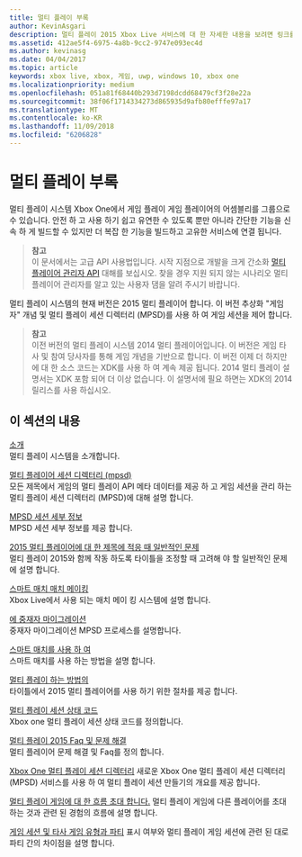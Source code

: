 ```yaml
---
title: 멀티 플레이 부록
author: KevinAsgari
description: 멀티 플레이 2015 Xbox Live 서비스에 대 한 자세한 내용을 보려면 링크를 제공 합니다.
ms.assetid: 412ae5f4-6975-4a8b-9cc2-9747e093ec4d
ms.author: kevinasg
ms.date: 04/04/2017
ms.topic: article
keywords: xbox live, xbox, 게임, uwp, windows 10, xbox one
ms.localizationpriority: medium
ms.openlocfilehash: 051a81f68440b293d7198dcdd68479cf3f28e22a
ms.sourcegitcommit: 38f06f1714334273d865935d9afb80efffe97a17
ms.translationtype: MT
ms.contentlocale: ko-KR
ms.lasthandoff: 11/09/2018
ms.locfileid: "6206828"
---
```

# <a name="multiplayer-appendix"></a>멀티 플레이 부록

멀티 플레이 시스템 Xbox One에서 게임 플레이 게임 플레이어의 어셈블리를 그룹으로 수 있습니다. 안전 하 고 사용 하기 쉽고 유연한 수 있도록 뿐만 아니라 간단한 기능을 신속 하 게 빌드할 수 있지만 더 복잡 한 기능을 빌드하고 고유한 서비스에 연결 됩니다.

> **참고**  
이 문서에서는 고급 API 사용법입니다.  시작 지점으로 개발을 크게 간소화 [멀티 플레이어 관리자 API](../multiplayer-manager.md) 대해를 보십시오.  찾을 경우 지원 되지 않는 시나리오 멀티 플레이어 관리자를 알고 있는 사용자 댐을 알려 주시기 바랍니다.

멀티 플레이 시스템의 현재 버전은 2015 멀티 플레이어 합니다. 이 버전 추상화 "게임 자" 개념 및 멀티 플레이 세션 디렉터리 (MPSD)를 사용 하 여 게임 세션을 제어 합니다.

> **참고**  
이전 버전의 멀티 플레이 시스템 2014 멀티 플레이어입니다. 이 버전은 게임 타사 및 참여 당사자를 통해 게임 개념을 기반으로 합니다. 이 버전 이제 더 하지만에 대 한 소스 코드는 XDK를 사용 하 여 계속 제공 됩니다. 2014 멀티 플레이 설명서는 XDK 포함 되어 더 이상 없습니다. 이 설명서에 필요 하면는 XDK의 2014 릴리스를 사용 하십시오.


## <a name="in-this-section"></a>이 섹션의 내용

[소개](introduction-to-the-multiplayer-system.md)  
멀티 플레이 시스템을 소개합니다.

[멀티 플레이어 세션 디렉터리 (mpsd)](multiplayer-session-directory.md)  
모든 제목에서 게임의 멀티 플레이 API 메타 데이터를 제공 하 고 게임 세션을 관리 하는 멀티 플레이 세션 디렉터리 (MPSD)에 대해 설명 합니다.

[MPSD 세션 세부 정보](mpsd-session-details.md)  
MPSD 세션 세부 정보를 제공 합니다.

[2015 멀티 플레이어에 대 한 제목에 적응 때 일반적인 문제](common-issues-when-adapting-multiplayer.md)  
멀티 플레이 2015와 함께 작동 하도록 타이틀을 조정할 때 고려해 야 할 일반적인 문제에 설명 합니다.

[스마트 매치 매치 메이킹](smartmatch-matchmaking.md)  
Xbox Live에서 사용 되는 매치 메이 킹 시스템에 설명 합니다.

[에 중재자 마이그레이션](migrating-an-arbiter.md)  
중재자 마이그레이션 MPSD 프로세스를 설명합니다.

[스마트 매치를 사용 하 여](using-smartmatch-matchmaking.md)  
스마트 매치를 사용 하는 방법을 설명 합니다.

[멀티 플레이 하는 방법의](multiplayer-how-tos.md)  
타이틀에서 2015 멀티 플레이어를 사용 하기 위한 절차를 제공 합니다.

[멀티 플레이 세션 상태 코드](multiplayer-session-status-codes.md)  
Xbox one 멀티 플레이 세션 상태 코드를 정의합니다.

[멀티 플레이 2015 Faq 및 문제 해결](multiplayer-2015-faq.md)  
멀티 플레이어 문제 해결 및 Faq를 정의 합니다.

[Xbox One 멀티 플레이 세션 디렉터리](xbox-one-multiplayer-session-directory.md) 새로운 Xbox One 멀티 플레이 세션 디렉터리 (MPSD) 서비스를 사용 하 여 멀티 플레이 세션 만들기의 개요를 제공 합니다.

[멀티 플레이 게임에 대 한 흐름 초대 합니다.](flows-for-multiplayer-game-invites.md) 멀티 플레이 게임에 다른 플레이어를 초대 하는 것과 관련 된 경험의 흐름에 설명 합니다.

[게임 세션 및 타사 게임 유형과 파티](game-session-and-game-party-visibility-and-joinability.md) 표시 여부와 멀티 플레이 게임 세션에 관련 된 대로 파티 간의 차이점을 설명 합니다.
